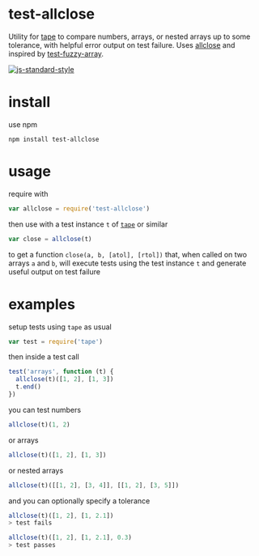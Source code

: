 # test-allclose

Utility for [tape](https://github.com/substack/tape) to compare numbers, arrays, or nested arrays up to some tolerance, with helpful error output on test failure. Uses [allclose](https://github.com/freeman-lab/allclose) and inspired by [test-fuzzy-array](https://github.com/Jam3/test-fuzzy-array).

[![js-standard-style](https://cdn.rawgit.com/feross/standard/master/badge.svg)](https://github.com/feross/standard)

# install

use npm

```
npm install test-allclose
```

# usage

require with 

```javascript
var allclose = require('test-allclose')
```

then use with a test instance `t` of [`tape`](https://github.com/substack/tape) or similar

```javascript
var close = allclose(t)
```

to get a function `close(a, b, [atol], [rtol])` that, when called on two arrays `a` and `b`, will execute tests using the test instance `t` and generate useful output on test failure

# examples

setup tests using `tape` as usual

```javascript
var test = require('tape')
```

then inside a test call 

```javascript
test('arrays', function (t) {
  allclose(t)([1, 2], [1, 3])
  t.end()
})
```

you can test numbers

```javascript
allclose(t)(1, 2)
```

or arrays

```javascript
allclose(t)([1, 2], [1, 3])
```

or nested arrays

```javascript
allclose(t)([[1, 2], [3, 4]], [[1, 2], [3, 5]])
```

and you can optionally specify a tolerance

```javascript
allclose(t)([1, 2], [1, 2.1])
> test fails

allclose(t)([1, 2], [1, 2.1], 0.3)
> test passes
```



